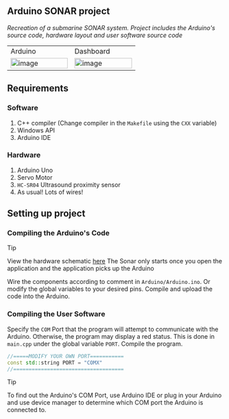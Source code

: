## Arduino SONAR project

_Recreation of a submarine SONAR system. Project includes the Arduino's source code, hardware layout and user software source code_

<table width="100%">
    <tr width="100%"> 
        <td width="33%">Arduino</td>
        <td width="33%">Dashboard</td>
    </tr>
    <tr> 
        <td>
            <img width="100%" alt="image" src="https://github.com/user-attachments/assets/89f9185f-b3cd-4bdf-bdeb-e0ff40ca118a" />
        </td>
        <td>
            <img width="100%" alt="image" src="https://github.com/user-attachments/assets/ce273748-4357-420c-8913-1739cc47cafc" />
        </td>
    </tr>
</table>

## Requirements

### Software
1. C++ compiler (Change compiler in the `Makefile` using the `CXX` variable)
2. Windows API
3. Arduino IDE

### Hardware 
1. Arduino Uno
2. Servo Motor
3. `HC-SR04` Ultrasound proximity sensor
4. As usual! Lots of wires!
## Setting up project

### Compiling the Arduino's Code

> [!TIP]
> View the hardware schematic [here](https://www.tinkercad.com/things/3Z7AwWb3J9N-arduino-sonar?sharecode=FVrB-NFXI3Xmc8mkWua5r6s-1oXGtLLmNKCZMzZmYlg)
> The Sonar only starts once you open the application and the application picks up the Arduino

Wire the components according to comment in `Arduino/Arduino.ino`. Or modify the global variables to your desired pins. Compile and upload the code into the Arduino.

### Compiling the User Software
Specify the `COM` Port that the program will attempt to communicate with the Arduino. Otherwise, the program may display a red status. This is done in `main.cpp` under the global variable `PORT`. Compile the program. 

```c++
//=====MODIFY YOUR OWN PORT===========
const std::string PORT = "COMX"
//====================================
```

> [!TIP]
> To find out the Arduino's COM Port, use Arduino IDE or plug in your Arduino and use device manager to determine which COM port the Arduino is connected to.
